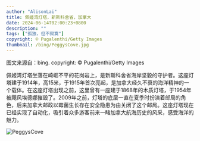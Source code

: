 ```yaml
---
author: "AlisonLai"
title: 佩姬湾灯塔，新斯科舍省，加拿大
date: 2024-06-14T02:00:23+0800
description: ""
tags: ["孤独，但不寂寞"]
copyright: © Pugalenthi/Getty Images
thumbnail: /bing/PeggysCove.jpg
---
```

图文来源自：bing.  copyright: © Pugalenthi/Getty Images

佩姬湾灯塔坐落在崎岖不平的花岗岩上，是新斯科舍省海岸坚毅的守护者。这座灯塔建于1914年，高15米，于1915年首次亮起，是加拿大经久不衰的海洋精神的一个载体。在这座灯塔出现之前，这里曾有一座建于1868年的木质灯塔，于1954年被飓风埃德娜摧毁了。2009年之前，灯塔的底层一直在夏季时扮演着邮局的角色，后来加拿大邮政以霉菌生长存在安全隐患为由关闭了这个邮局。这座灯塔现在已经实现了自动化，吸引着众多游客前来一睹加拿大航海历史的风采，感受海洋的魅力。

![PeggysCove](/bing/PeggysCove.jpg)
